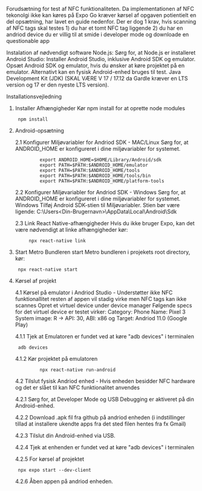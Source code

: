 Forudsætning for test af NFC funktionaliteten.
	Da implementationen af NFC tekonolgi ikke kan køres på Expo Go kræver kørsel af opgaven potientielt en del opsætning, har lavet en guide nedenfor.
 	 Der er dog 1 krav, hvis scanning af NFC tags skal testes
    		1) du har et tomt NFC tag liggende 
    		2) du har en andriod device du er villig til at smide i developer mode og downloade en questionable app 


Instalation af nødvendigt software
	Node.js: Sørg for, at Node.js er installeret
	Android Studio: Installer Android Studio, inklusive Android SDK og emulator.
	Opsæt Android SDK og emulator, hvis du ønsker at køre projektet på en emulator.
	Alternativt kan en fysisk Android-enhed bruges til test.
	Java Development Kit (JDK) (SKAL VÆRE V 17 / 17.12 da Gardle kræver en LTS version og 17 er den nyeste LTS version).

Installationsvejledning


1. Installer Afhængigheder
   	Kør npm install for at oprette node modules

		npm install

3. Android-opsætning

	2.1 Konfigurer Miljøvariabler for Andriod SDK - MAC/Linux
		Sørg for, at ANDROID_HOME er konfigureret i dine miljøvariabler for systemet.
			
				export ANDROID_HOME=$HOME/Library/Android/sdk
				export PATH=$PATH:$ANDROID_HOME/emulator
				export PATH=$PATH:$ANDROID_HOME/tools
				export PATH=$PATH:$ANDROID_HOME/tools/bin
				export PATH=$PATH:$ANDROID_HOME/platform-tools
   
   	2.2 Konfigurer Miljøvariabler for Andriod SDK - Windows
		Sørg for, at ANDROID_HOME er konfigureret i dine miljøvariabler for systemet.
			Windows
				Tilføj Android SDK-stien til Miljøvariabler. Stien bør være ligende:
				C:\Users\<Din-Brugernavn>\AppData\Local\Android\Sdk
	
	2.3 Link React Native-afhængigheder
		Hvis du ikke bruger Expo, kan det være nødvendigt at linke afhængigheder kør:

   			npx react-native link

5. Start Metro Bundleren
	start Metro bundleren i projekets root directory, kør:

		npx react-native start
	
7. Kørsel af projekt

	4.1 Kørsel på emulator i Andriod Studio - Understøtter ikke NFC funktionallitet resten af appen vil stadig virke men NFC tags kan ikke scannes
		Opret et virtuel device under device manager
			Følgende specs for det virtuel device er testet virker:
					Category: Phone
					Name: Pixel 3
					System image: R -> API: 30, ABI: x86 og Target: Andriod 11.0 (Google Play)
   
   	4.1.1 Tjek at Emulatoren er fundet ved at køre "adb devices" i terminalen

   		adb devices

	4.1.2	Kør projektet på emulatoren

				npx react-native run-android
		
	4.2 Tilslut fysisk Andriod enhed - Hvis enheden besidder NFC hardware og det er slået til kan NFC funktionalitet anvendes

	4.2.1 Sørg for, at Developer Mode og USB Debugging er aktiveret på din Android-enhed.
		
	4.2.2 Download .apk fil fra github på andriod enheden (i indstillinger tillad at installere ukendte apps fra det sted filen hentes fra fx Gmail)
		
   	4.2.3 Tilslut din Android-enhed via USB.
		
	4.2.4 Tjek at enhenden er fundet ved at køre "adb devices" i terminalen
		
	4.2.5 For kørsel af projektet

   		npx expo start --dev-client
		
	4.2.6 Åben appen på andriod enheden.


